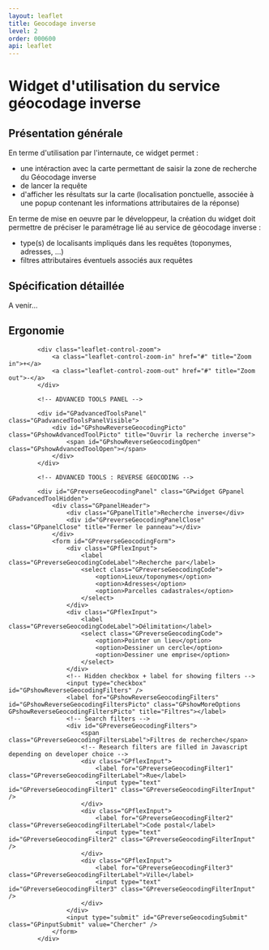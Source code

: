 ```yaml
---
layout: leaflet
title: Geocodage inverse
level: 2
order: 000600
api: leaflet
---
```


# Widget d'utilisation du service géocodage inverse

## Présentation générale

En terme d'utilisation par l'internaute, ce widget permet :

*  une intéraction avec la carte permettant de saisir la zone de recherche du Géocodage inverse
* de lancer la requête
* d'afficher les résultats sur la carte (localisation ponctuelle, associée à une popup contenant les informations attributaires de la réponse)

En terme de mise en oeuvre par le développeur, la création du widget doit permettre de préciser le paramétrage lié au service de géocodage inverse :

* type(s) de localisants impliqués dans les requêtes (toponymes, adresses, ...)
* filtres attributaires éventuels associés aux requêtes


## Spécification détaillée

A venir...

## Ergonomie
    

<div id="viewerDiv">
            
            <div class="leaflet-control-zoom">
                <a class="leaflet-control-zoom-in" href="#" title="Zoom in">+</a>
                <a class="leaflet-control-zoom-out" href="#" title="Zoom out">-</a>
            </div>
            
            <!-- ADVANCED TOOLS PANEL -->
            
            <div id="GPadvancedToolsPanel" class="GPadvancedToolsPanelVisible">
                <div id="GPshowReverseGeocodingPicto" class="GPshowAdvancedToolPicto" title="Ouvrir la recherche inverse">
                    <span id="GPshowReverseGeocodingOpen" class="GPshowAdvancedToolOpen"></span>
                </div>
            </div>
            
            <!-- ADVANCED TOOLS : REVERSE GEOCODING -->
            
            <div id="GPreverseGeocodingPanel" class="GPwidget GPpanel GPadvancedToolHidden">
                <div class="GPpanelHeader">
                    <div class="GPpanelTitle">Recherche inverse</div>
                    <div id="GPreverseGeocodingPanelClose" class="GPpanelClose" title="Fermer le panneau"></div>
                </div>
                <form id="GPreverseGeocodingForm">
                    <div class="GPflexInput">
                        <label class="GPreverseGeocodingCodeLabel">Recherche par</label>
                        <select class="GPreverseGeocodingCode">
                            <option>Lieux/toponymes</option>
                            <option>Adresses</option>
                            <option>Parcelles cadastrales</option>
                        </select>
                    </div>
                    <div class="GPflexInput">
                        <label class="GPreverseGeocodingCodeLabel">Délimitation</label>
                        <select class="GPreverseGeocodingCode">
                            <option>Pointer un lieu</option>
                            <option>Dessiner un cercle</option>
                            <option>Dessiner une emprise</option>
                        </select>
                    </div>
                    <!-- Hidden checkbox + label for showing filters -->
                    <input type="checkbox" id="GPshowReverseGeocodingFilters" />
                    <label for="GPshowReverseGeocodingFilters" id="GPshowReverseGeocodingFiltersPicto" class="GPshowMoreOptions GPshowReverseGeocodingFiltersPicto" title="Filtres"></label>
                    <!-- Search filters -->
                    <div id="GPreverseGeocodingFilters">
                        <span class="GPreverseGeocodingFiltersLabel">Filtres de recherche</span>
                        <!-- Research filters are filled in Javascript depending on developer choice -->
                        <div class="GPflexInput">
                            <label for="GPreverseGeocodingFilter1" class="GPreverseGeocodingFilterLabel">Rue</label>
                            <input type="text" id="GPreverseGeocodingFilter1" class="GPreverseGeocodingFilterInput" />
                        </div>
                        <div class="GPflexInput">
                            <label for="GPreverseGeocodingFilter2" class="GPreverseGeocodingFilterLabel">Code postal</label>
                            <input type="text" id="GPreverseGeocodingFilter2" class="GPreverseGeocodingFilterInput" />
                        </div>
                        <div class="GPflexInput">
                            <label for="GPreverseGeocodingFilter3" class="GPreverseGeocodingFilterLabel">Ville</label>
                            <input type="text" id="GPreverseGeocodingFilter3" class="GPreverseGeocodingFilterInput" />
                        </div>
                    </div>
                    <input type="submit" id="GPreverseGeocodingSubmit" class="GPinputSubmit" value="Chercher" />
                </form>
            </div>
        
</div>
        

